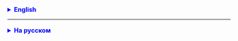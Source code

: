 <details style="margin-top: 16px">
  <summary style="cursor: pointer; color: blue;"><b>English</b></summary>



</details>

<hr>

<details style="margin-top: 16px">
  <summary style="cursor: pointer; color: blue;"><b>На русском</b></summary>

## Классы Wrapper:

Классы-оболочки (Wrapper classes) используются для оборачивания примитивных типов данных в объекты. В Java существуют
следующие классы-оболочки:

- `Integer` для `int`
- `Double` для `double`
- `Boolean` для `boolean`
- `Character` для `char`
  и так далее.

## Методы класса String:

Класс `String` в Java предоставляет множество методов для работы со строками. Вот некоторые из них:

- `length()` - возвращает длину строки.
- `charAt(int index)` - возвращает символ по указанному индексу.
- `substring(int beginIndex, int endIndex)` - возвращает подстроку из строки.
- `toUpperCase()` и `toLowerCase()` - изменяют регистр символов строки.
- `indexOf(String str)` и `lastIndexOf(String str)` - Возвращает индекс первого и последнего вхождения подстроки
  в строке соответственно.
- `replace(char oldChar, char newChar)` - Заменяет все вхождения символа `oldChar` на `newChar`.
- `trim()` - Удаляет пробелы в начале и в конце строки
- `split(String regex)`: Разбивает строку на массив подстрок, используя регулярное выражение.

## Unit Testing:

Unit Testing - это процесс проверки отдельных компонентов (или "юнитов") программы для убеждения в их правильной работы.
В Java, для тестирования используется фреймворк JUnit.

### Основные методы класса Assertions в JUnit:

Конечно, вот основные методы класса Assertions в виде таблицы:

| Метод                                           | Описание                                                           |
|-------------------------------------------------|--------------------------------------------------------------------|
| `assertEquals(expected, actual)`                | Проверяет, что `expected` равно `actual`.                          |
| `assertNotEquals(expected, actual)`             | Проверяет, что `expected` не равно `actual`.                       |
| `assertTrue(condition)`                         | Проверяет, что `condition` истинно.                                |
| `assertFalse(condition)`                        | Проверяет, что `condition` ложно.                                  |
| `assertNull(object)`                            | Проверяет, что `object` является `null`.                           |
| `assertNotNull(object)`                         | Проверяет, что `object` не является `null`.                        |
| `assertArrayEquals(expectedArray, actualArray)` | Проверяет, что два массива expected и actual равны по содержимому. |

**Задачи:**

1. Реализовать 5 методов для калькулятора (сложение, вычитание, умножение, деление с остатком, целая часть от деления), который работает с целыми числами. Покрыть все методы тестами.
3. Напишите программу, которая удаляет все вхождения определенного символа из строки и напишите тесты.
4. Напишите программу, которая определит, содержит ли строка только уникальные символы (без повторений) и напишите тесты.

### Техническое задание для программы проверки пароля

**Описание:**
Создайте класс `PasswordValidator` на Java для проверки пароля на соответствие требованиям, которые будут
устанавливаться через конструктор класса. Класс `PasswordValidator` должен быть протестирован.

**Требования:**

1. Пароль должен содержать минимум заданное количество букв нижнего регистра.
2. Пароль должен содержать минимум заданное количество букв верхнего регистра.
3. Пароль должен содержать минимум заданное количество цифр.
4. Пароль должен иметь заданную длину.
5. Пароль должен содержать хотя бы один из символов, указанных в списке символов.
6. Количество символов из списка должно быть не менее определенного значения.

**Интерфейс:**

1. Создайте класс `PasswordValidator` с полями, определенными в конструкторе:
    - `minLowerCase` (int): Минимальное количество букв нижнего регистра.
    - `minUpperCase` (int): Минимальное количество букв верхнего регистра.
    - `minDigits` (int): Минимальное количество цифр.
    - `minLength` (int): Минимальная длина пароля.
    - `symbolList` (String): Список символов, которые должны быть в пароле.
    - `minSymbolCount` (int): Минимальное количество символов из списка.
2. В классе `PasswordValidator` создайте метод `isValid`, который принимает строку (пароль) для проверки и
   возвращает `true`, если пароль соответствует всем требованиям, и `false` в противном случае.

**Пример использования:**

```java
public class Main {
    public static void main(String[] args) {
        int minLowerCase = 2;
        int minUpperCase = 2;
        int minDigits = 1;
        int minLength = 12;
        String symbolList = "!@#$%^";
        int minSymbolCount = 2;

        PasswordValidator validator = new PasswordValidator(minLowerCase, minUpperCase, minDigits, minLength, symbolList, minSymbolCount);

        String password = "MyP@ssword123";
        boolean isValid = validator.isValid(password);

        if (isValid) {
            System.out.println("Пароль верный.");
        } else {
            System.out.println("Пароль не соответствует требованиям.");
        }
    }
}
```

#### Скелет класса `PasswordValidator`:

````java
/**
 * @author Andrej Reutow
 * created on 09.10.2023
 * <p>
 * Класс для проверки пароля на соответствие заданным требованиям.
 */
public class PasswordValidator {

    private final int minLowerCase;
    private final int minUpperCase;
    private final int minDigits;
    private final int minLength;
    private final String symbolList;
    private final int minSymbolCount;

    /**
     * Конструктор класса PasswordValidator для инициализации параметров проверки пароля.
     *
     * @param minLowerCase   Минимальное количество букв нижнего регистра.
     * @param minUpperCase   Минимальное количество букв верхнего регистра.
     * @param minDigits      Минимальное количество цифр.
     * @param minLength      Минимальная длина пароля.
     * @param symbolList     Список символов, которые должны быть в пароле.
     * @param minSymbolCount Минимальное количество символов из списка.
     */
    public PasswordValidator(int minLowerCase,
                             int minUpperCase,
                             int minDigits,
                             int minLength,
                             String symbolList,
                             int minSymbolCount) {

    }

    /**
     * Проверяет, соответствует ли заданный пароль требованиям.
     *
     * @param password Пароль для проверки.
     * @return true, если пароль соответствует требованиям, и false в противном случае.
     */
    public boolean isValid(String password) {

        return false;
    }

    /**
     * Проверяет, содержит ли пароль заданное количество цифр.
     *
     * @param password Пароль для проверки.
     * @return true, если пароль содержит заданное количество цифр, и false в противном случае.
     */
    public boolean isDigitsContains(String password) {

        return false;
    }

    /**
     * Проверяет, содержит ли пароль заданные символы из списка.
     *
     * @param password Пароль для проверки.
     * @return true, если пароль содержит заданное количество символов из списка, и false в противном случае.
     */
    public boolean isSymbolsContains(String password) {

        return false;
    }

    /**
     * Проверяет, содержит ли пароль заданное количество символов верхнего регистра.
     *
     * @param password Пароль для проверки.
     * @return true, если пароль содержит заданное количество символов верхнего регистра, и false в противном случае.
     */
    public boolean isUpperCaseContains(String password) {

        return false;
    }

    /**
     * Проверяет, содержит ли пароль заданное количество символов нижнего регистра.
     *
     * @param password Пароль для проверки.
     * @return true, если пароль содержит заданное количество символов нижнего регистра, и false в противном случае.
     */
    public boolean isLowerCaseContains(String password) {

        return false;
    }

    /**
     * Проверяет, является ли длина пароля достаточной.
     *
     * @param password Пароль для проверки.
     * @return true, если длина пароля больше или равна минимальной длине, и false в противном случае.
     */
    public boolean isLengthValid(String password) {
        return -1;
    }
}

````


</details>
